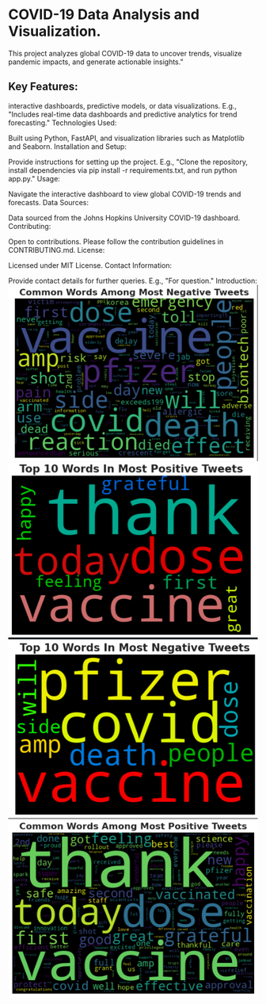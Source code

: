 # COVID-19 Data Analysis and Visualization.



This project analyzes global COVID-19 data to uncover trends, visualize pandemic impacts, and generate actionable insights."
## Key Features:

interactive dashboards, predictive models, or data visualizations. E.g., "Includes real-time data dashboards and predictive analytics for trend forecasting."
Technologies Used:

Built using Python, FastAPI, and visualization libraries such as Matplotlib and Seaborn.
Installation and Setup:

Provide instructions for setting up the project. E.g., "Clone the repository, install dependencies via pip install -r requirements.txt, and run python app.py."
Usage:

Navigate the interactive dashboard to view global COVID-19 trends and forecasts.
Data Sources:

Data sourced from the Johns Hopkins University COVID-19 dashboard.
Contributing:

Open to contributions. Please follow the contribution guidelines in CONTRIBUTING.md.
License:

Licensed under MIT License.
Contact Information:

Provide contact details for further queries. E.g., "For question."
Introduction:
![](images/pict_2.png)
![](images/pict_3.png)
![](images/pict_4.png)
![](images/pict.png)

